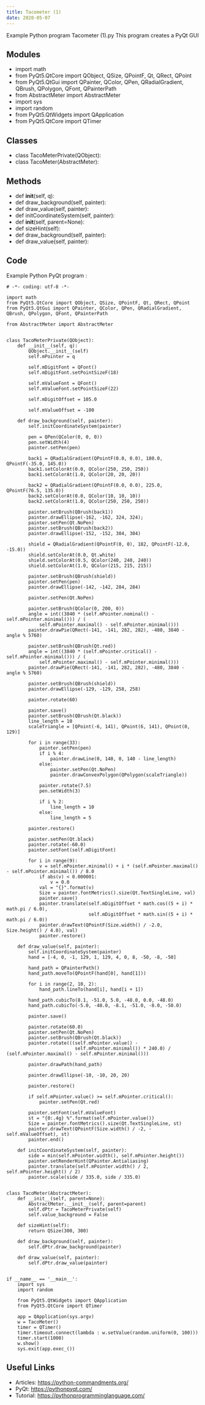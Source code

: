 ```yaml
---
title: Tacometer (1)
date: 2020-05-07
---
```

Example Python program Tacometer (1).py
This program creates a PyQt GUI

## Modules

* import math
* from PyQt5.QtCore import QObject, QSize, QPointF, Qt, QRect, QPoint
* from PyQt5.QtGui import QPainter, QColor, QPen, QRadialGradient, QBrush, QPolygon, QFont, QPainterPath
* from AbstractMeter import AbstractMeter
* import sys
* import random
* from PyQt5.QtWidgets import QApplication
* from PyQt5.QtCore import QTimer

## Classes

* class TacoMeterPrivate(QObject):
* class TacoMeter(AbstractMeter):

## Methods

* def __init__(self, q):
* def draw_background(self, painter):
* def draw_value(self, painter):
* def initCoordinateSystem(self, painter):
* def __init__(self, parent=None):
* def sizeHint(self):
* def draw_background(self, painter):
* def draw_value(self, painter):

## Code

Example Python PyQt program :

    # -*- coding: utf-8 -*-
    
    import math
    from PyQt5.QtCore import QObject, QSize, QPointF, Qt, QRect, QPoint
    from PyQt5.QtGui import QPainter, QColor, QPen, QRadialGradient, QBrush, QPolygon, QFont, QPainterPath
    
    from AbstractMeter import AbstractMeter
    
    
    class TacoMeterPrivate(QObject):
        def __init__(self, q):
            QObject.__init__(self)
            self.mPointer = q
    
            self.mDigitFont = QFont()
            self.mDigitFont.setPointSizeF(18)
    
            self.mValueFont = QFont()
            self.mValueFont.setPointSizeF(22)
    
            self.mDigitOffset = 105.0
    
            self.mValueOffset = -100
    
        def draw_background(self, painter):
            self.initCoordinateSystem(painter)
    
            pen = QPen(QColor(0, 0, 0))
            pen.setWidth(4)
            painter.setPen(pen)
    
            back1 = QRadialGradient(QPointF(0.0, 0.0), 180.0, QPointF(-35.0, 145.0))
            back1.setColorAt(0.0, QColor(250, 250, 250))
            back1.setColorAt(1.0, QColor(20, 20, 20))
    
            back2 = QRadialGradient(QPointF(0.0, 0.0), 225.0, QPointF(76.5, 135.0))
            back2.setColorAt(0.0, QColor(10, 10, 10))
            back2.setColorAt(1.0, QColor(250, 250, 250))
    
            painter.setBrush(QBrush(back1))
            painter.drawEllipse(-162, -162, 324, 324);
            painter.setPen(Qt.NoPen)
            painter.setBrush(QBrush(back2))
            painter.drawEllipse(-152, -152, 304, 304)
    
            shield = QRadialGradient(QPointF(0, 0), 182, QPointF(-12.0, -15.0))
            shield.setColorAt(0.0, Qt.white)
            shield.setColorAt(0.5, QColor(240, 240, 240))
            shield.setColorAt(1.0, QColor(215, 215, 215))
    
            painter.setBrush(QBrush(shield))
            painter.setPen(pen)
            painter.drawEllipse(-142, -142, 284, 284)
    
            painter.setPen(Qt.NoPen)
    
            painter.setBrush(QColor(0, 200, 0))
            angle = int((3840 * (self.mPointer.nominal() - self.mPointer.minimal())) / (
                self.mPointer.maximal() - self.mPointer.minimal()))
            painter.drawPie(QRect(-141, -141, 282, 282), -480, 3840 - angle % 5760)
    
            painter.setBrush(QBrush(Qt.red))
            angle = int((3840 * (self.mPointer.critical() - self.mPointer.minimal())) / (
                self.mPointer.maximal() - self.mPointer.minimal()))
            painter.drawPie(QRect(-141, -141, 282, 282), -480, 3840 - angle % 5760)
    
            painter.setBrush(QBrush(shield))
            painter.drawEllipse(-129, -129, 258, 258)
    
            painter.rotate(60)
    
            painter.save()
            painter.setBrush(QBrush(Qt.black))
            line_length = 10
            scaleTriangle = [QPoint(-6, 141), QPoint(6, 141), QPoint(0, 129)]
    
            for i in range(33):
                painter.setPen(pen)
                if i % 4:
                    painter.drawLine(0, 140, 0, 140 - line_length)
                else:
                    painter.setPen(Qt.NoPen)
                    painter.drawConvexPolygon(QPolygon(scaleTriangle))
    
                painter.rotate(7.5)
                pen.setWidth(3)
    
                if i % 2:
                    line_length = 10
                else:
                    line_length = 5
    
            painter.restore()
    
            painter.setPen(Qt.black)
            painter.rotate(-60.0)
            painter.setFont(self.mDigitFont)
    
            for i in range(9):
                v = self.mPointer.minimal() + i * (self.mPointer.maximal() - self.mPointer.minimal()) / 8.0
                if abs(v) < 0.000001:
                    v = 0.0
                val = "{}".format(v)
                Size = painter.fontMetrics().size(Qt.TextSingleLine, val)
                painter.save()
                painter.translate(self.mDigitOffset * math.cos((5 + i) * math.pi / 6.0),
                                  self.mDigitOffset * math.sin((5 + i) * math.pi / 6.0))
                painter.drawText(QPointF(Size.width() / -2.0, Size.height() / 4.0), val)
                painter.restore()
    
        def draw_value(self, painter):
            self.initCoordinateSystem(painter)
            hand = [-4, 0, -1, 129, 1, 129, 4, 0, 8, -50, -8, -50]
    
            hand_path = QPainterPath()
            hand_path.moveTo(QPointF(hand[0], hand[1]))
    
            for i in range(2, 10, 2):
                hand_path.lineTo(hand[i], hand[i + 1])
    
            hand_path.cubicTo(8.1, -51.0, 5.0, -48.0, 0.0, -48.0)
            hand_path.cubicTo(-5.0, -48.0, -8.1, -51.0, -8.0, -50.0)
    
            painter.save()
    
            painter.rotate(60.0)
            painter.setPen(Qt.NoPen)
            painter.setBrush(QBrush(Qt.black))
            painter.rotate(((self.mPointer.value() -
                             self.mPointer.minimal()) * 240.0) / (self.mPointer.maximal() - self.mPointer.minimal()))
    
            painter.drawPath(hand_path)
    
            painter.drawEllipse(-10, -10, 20, 20)
    
            painter.restore()
    
            if self.mPointer.value() >= self.mPointer.critical():
                painter.setPen(Qt.red)
    
            painter.setFont(self.mValueFont)
            st = "{0:.4g} %".format(self.mPointer.value())
            Size = painter.fontMetrics().size(Qt.TextSingleLine, st)
            painter.drawText(QPointF(Size.width() / -2, -self.mValueOffset), st)
            painter.end()
    
        def initCoordinateSystem(self, painter):
            side = min(self.mPointer.width(), self.mPointer.height())
            painter.setRenderHint(QPainter.Antialiasing)
            painter.translate(self.mPointer.width() / 2, self.mPointer.height() / 2)
            painter.scale(side / 335.0, side / 335.0)
    
    
    class TacoMeter(AbstractMeter):
        def __init__(self, parent=None):
            AbstractMeter.__init__(self, parent=parent)
            self.dPtr = TacoMeterPrivate(self)
            self.value_background = False
    
        def sizeHint(self):
            return QSize(300, 300)
    
        def draw_background(self, painter):
            self.dPtr.draw_background(painter)
    
        def draw_value(self, painter):
            self.dPtr.draw_value(painter)
    
    
    if __name__ == '__main__':
        import sys
        import random
    
        from PyQt5.QtWidgets import QApplication
        from PyQt5.QtCore import QTimer
    
        app = QApplication(sys.argv)
        w = TacoMeter()
        timer = QTimer()
        timer.timeout.connect(lambda : w.setValue(random.uniform(0, 100)))
        timer.start(1000)
        w.show()
        sys.exit(app.exec_())
    

## Useful Links

- Articles: https://python-commandments.org/
- PyQt: https://pythonpyqt.com/
- Tutorial: https://pythonprogramminglanguage.com/
